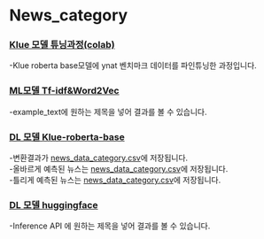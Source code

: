 # News_category

### [Klue 모델 튜닝과정(colab)](https://github.com/wpfkcm33/News_category/blob/main/Fine_tuning_a_model_on_the_YNAT_Task(doowon).ipynb)  
  -Klue roberta base모델에 ynat 벤치마크 데이터를 파인튜닝한 과정입니다.   
### [ML모델 Tf-idf&Word2Vec](https://github.com/wpfkcm33/News_category/blob/main/News_catagory_ML.ipynb)  
  -example_text에 원하는 제목을 넣어 결과를 볼 수 있습니다.   
### [DL 모델 Klue-roberta-base](https://github.com/wpfkcm33/News_category/blob/main/news_category_DL.ipynb)   
  -변환결과가 [news_data_category.csv](https://github.com/wpfkcm33/News_category/blob/main/news_data_category.csv)에 저장됩니다.   
    -올바르게 예측된 뉴스는 [news_data_category.csv](https://github.com/wpfkcm33/News_category/blob/main/correct_predictions.csv)에 저장됩니다.   
      -틀리게 예측된 뉴스는 [news_data_category.csv](https://github.com/wpfkcm33/News_category/blob/main/incorrect_predictions.csv)에 저장됩니다.   
### [DL 모델 huggingface](https://huggingface.co/Doowon96/roberta-base-finetuned-ynat)   
  -Inference API 에 원하는 제목을 넣어 결과를 볼 수 있습니다.   
